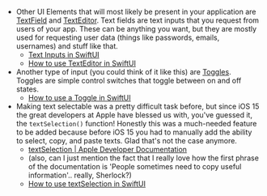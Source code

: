 - Other UI Elements that will most likely be present in your application are [TextField](https://developer.apple.com/documentation/swiftui/textfield) and [TextEditor](https://developer.apple.com/documentation/swiftui/texteditor). Text fields are text inputs that you request from users of your app. These can be anything you want, but they are mostly used for requesting user data (things like passwords, emails, usernames) and stuff like that.
	- [Text Inputs in SwiftUI](https://youtu.be/w_U2tgKQT5Y?si=6vWbkIyShEqeWESR)
	- [How to use TextEditor in SwiftUI](https://youtu.be/NiiYeoFYiXQ?si=babIocY_wXY1KbaT)
- Another type of input (you could think of it like this) are [Toggles](https://developer.apple.com/documentation/swiftui/toggle). Toggles are simple control switches that toggle between on and off states.
	- [How to use a Toggle in SwiftUI](https://youtu.be/JIT8sL_VtNA?si=QfAXQKaLFC4wIr7X)
- Making text selectable was a pretty difficult task before, but since iOS 15 the great developers at Apple have blessed us with, you've guessed it, the `textSelection()` function! Honestly this was a much-needed feature to be added because before iOS 15 you had to manually add the ability to select, copy, and paste texts. Glad that's not the case anymore.
	- [textSelection | Apple Developer Documentation](https://developer.apple.com/documentation/swiftui/view/textselection(_:))
	- (also, can I just mention the fact that I really love how the first phrase of the documentation is 'People sometimes need to copy useful information'.. really, Sherlock?)
	- [How to use textSelection in SwiftUI](https://youtu.be/AiSLtya25ac?si=Kixy3LYAOFEP4Cuj)